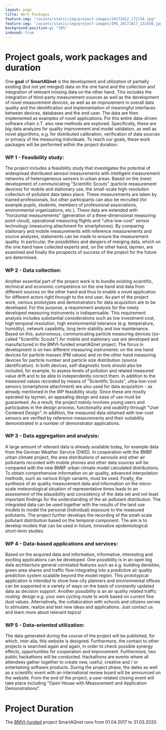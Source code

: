 ```yaml
---
layout: page
title: Work Packages
feature-img: "/assets/static/img/project-images/20171012_172134.jpg"
feature-img: "/assets/static/img/project-images/IMG_20171017_131438.jpg"
background-position-y: "10%"
indexed: true
---
```


Project goals, work packages and duration
=========================================

One **goal** of **SmartAQnet** is the development and utilization of partially
existing (but not yet merged) data on the one hand and the collection and
integration of relevant missing data on the other hand. This includes the
integration of third-party measurement sources as well as the development of
novel measurement devices, as well as an improvement in overall data quality and
the identification and implementation of meaningful interfaces between devices,
databases and the end-user. The data are then implemented as examples of novel
applications. For this entire data-driven software chain z.T. also new methods
are explored. Specifically, these are big data analyzes for quality improvement
and model validation, as well as novel algorithms, e.g. for distributed
calibration, verification of data sources or privacy of the measuring
individuals. To reach our goals, these work packages will be performed within
the project duration:

### WP 1 - Feasibility study:
The project includes a feasibility study that investigates the potential of
widespread distributed aerosol measurements with intelligent measurement
networks of heterogeneous sensors in urban areas. Based on the (new) development
of communicating "Scientific Scouts" (particle measurement devices) for mobile
and stationary use, the small-scale high-resolution collection of pollutant data
takes place. These measurements are taken by trained professionals, but other
participants can also be recruited (for example pupils, students, members of
professional associations, environmental organizations, etc.). These data are
extended with "horizontal measurements" (generation of a three-dimensional
measuring point cloud), operational measuring flights and "ultra-low-cost"
sensor technology (measuring attachment for smartphones). By comparing
stationary and mobile measurements with reference measurements and source
analyzes, statements can be made to ensure the measurement quality. In
particular, the possibilities and dangers of merging data, which on the one hand
have collected experts and, on the other hand, laymen, are examined and finally
the prospects of success of the project for the future are determined.

  
### WP 2 - Data collection:
Another essential part of the project work is to bundle existing scientific,
technical and economic competence on the one hand and data from different
sources on the other hand and thus to enable a novel application for different
actors right through to the end user. As part of the project work, various
prototypes and demonstrators for data acquisition are to be developed. For this
purpose, a requirement analysis for the newly developed measuring instruments is
indispensable. This requirement analysis includes substantial considerations
such as low investment cost, high temporal resolution, high environmental
tolerance (e.g. temperature, humidity), network capability, long term stability
and low maintenance. Based on this, autonomous, communicating particle measuring
devices (so-called "Scientific Scouts") for mobile and stationary use are
developed and manufactured in the BMVI-funded smartAQnet project. The focus in
development is on two different measuring instruments: on the one hand devices
for particle masses (PM values) and on the other hand measuring devices for
particle number and particle size distribution (source identification). In both
devices, self-diagnostic tools should also be included, for example, to assess
levels of pollution and related measured value drift and to be able to
independently correct them. In addition to the measured values ​​recorded by
means of "Scientific Scouts", ultra-low-cost sensors (smartphone attachment) are
also used for data acquisition - as already mentioned in the WP feasibility
study. Since these are mostly operated by laymen, an appealing design and ease
of use must be guaranteed. As a result, the project mainly involves young users
and participates in the design process, functionality and usability through
"User Centered Design". In addition, the measured data obtained with low-cost
sensors are verified by reference measurements and their suitability
demonstrated in a number of demonstrator applications.

### WP 3 - Data aggregation and analysis:
A large amount of relevant data is already available today, for example data
from the German Weather Service (DWD). In cooperation with the BMBF urban
climate project, the area distributions of aerosols and other air pollutants
recorded with mobile phones and other data sources will be compared with the new
BMBF urban climate model calculated distributions. To obtain comprehensive
information on air quality, advanced interpolation methods, such as various
Krigin variants, must be used. Finally, the synthesis of air quality measurement
data and information on the micro-scale meteorological situation of
representative times leads to an assessment of the plausibility and consistency
of the data set and not least important findings for the understanding of the
air pollutant distribution. The integrated data can be used together with the
results of the land use models to model the personal (individual) exposure to
the measured pollutants. The project further develops the recording of the
small-scale pollutant distribution based on the temporal component. The aim is
to develop models that can be used in future, innovative epidemiological
short-term studies.

### WP 4 - Data-based applications and services:
Based on the acquired data and information, informative, interesting and
exciting applications can be developed. One possibility is in an open big data
architecture general correlated features such as e.g. building densities, green
area shares and traffic flow integrating into a predictive air quality
prediction system scalable beyond the model region. This prototypical
application is intended to show how city planners and environmental offices can
be supported in a variety of ways on the basis of constantly updated data as
decision support. Another possibility is an air quality related traffic routing:
design e.g. your own cycling route to work based on current fine dust values.
Alternatively, the collaboration with schools and citizens serves to stimulate,
realize and test new ideas and applications. Just contact us and learn more
about relevant topics!

### WP 5 - Data-oriented utilization:
The data generated during the course of the project will be published, for
which, inter alia, this website is designed. Furthermore, the contact to other
projects is searched again and again, in order to check possible synergy
effects, opportunities for cooperation and improvement. Furthermore, two public
hackathons will be conducted. Hackathons are events where all attendees gather
together to create new, useful, creative and / or entertaining software
products. During the project phase, the dates as well as a scientific event with
an international review board will be announced on the website. From the end of
the project, a user-related closing event will take place including "Open House
with Measurement and Application Demonstrations".

Project Duration
================

The [BMVI-funded](/FUNDING-INSTITUTION-AND-IMPRINT/) project SmartAQnet runs from 01.04.2017 to 31.03.2020.
